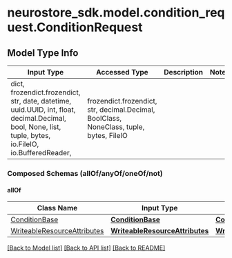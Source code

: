 # neurostore_sdk.model.condition_request.ConditionRequest

## Model Type Info
Input Type | Accessed Type | Description | Notes
------------ | ------------- | ------------- | -------------
dict, frozendict.frozendict, str, date, datetime, uuid.UUID, int, float, decimal.Decimal, bool, None, list, tuple, bytes, io.FileIO, io.BufferedReader,  | frozendict.frozendict, str, decimal.Decimal, BoolClass, NoneClass, tuple, bytes, FileIO |  | 

### Composed Schemas (allOf/anyOf/oneOf/not)
#### allOf
Class Name | Input Type | Accessed Type | Description | Notes
------------- | ------------- | ------------- | ------------- | -------------
[ConditionBase](ConditionBase.md) | [**ConditionBase**](ConditionBase.md) | [**ConditionBase**](ConditionBase.md) |  | 
[WriteableResourceAttributes](WriteableResourceAttributes.md) | [**WriteableResourceAttributes**](WriteableResourceAttributes.md) | [**WriteableResourceAttributes**](WriteableResourceAttributes.md) |  | 

[[Back to Model list]](../../README.md#documentation-for-models) [[Back to API list]](../../README.md#documentation-for-api-endpoints) [[Back to README]](../../README.md)

